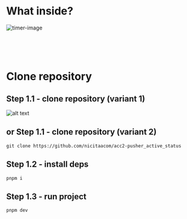 # What inside? <br/> <sub> </sub>

![timer-image](https://i.imgur.com/U6XNvyl.png)

<br/>
<br/>
<br/>

# Clone repository

## Step 1.1 - clone repository (variant 1)

![alt text](https://i.imgur.com/9KSgjaN.png)

## or Step 1.1 - clone repository (variant 2)

```
git clone https://github.com/nicitaacom/acc2-pusher_active_status
```

## Step 1.2 - install deps

```
pnpm i
```

## Step 1.3 - run project

```
pnpm dev
```
